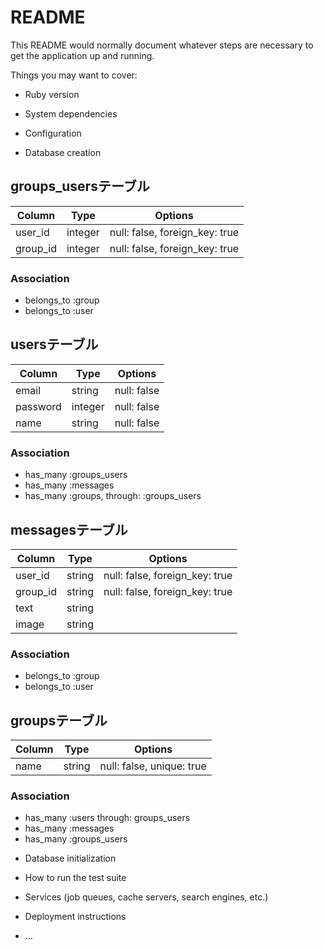 # README

This README would normally document whatever steps are necessary to get the
application up and running.

Things you may want to cover:

* Ruby version

* System dependencies

* Configuration

* Database creation

## groups_usersテーブル  

|Column|Type|Options|
|------|----|-------|
|user_id|integer|null: false, foreign_key: true|
|group_id|integer|null: false, foreign_key: true|

### Association
- belongs_to :group
- belongs_to :user

## usersテーブル  

|Column|Type|Options|
|------|----|-------|
|email|string|null: false|
|password|integer|null: false|
|name|string|null: false|


### Association
- has_many :groups_users
- has_many :messages
- has_many :groups, through: :groups_users


## messagesテーブル

|Column|Type|Options|
|------|----|-------|
|user_id|string|null: false, foreign_key: true|
|group_id|string|null: false, foreign_key: true|
|text|string|
|image|string|

### Association
- belongs_to :group
- belongs_to :user

## groupsテーブル

|Column|Type|Options|
|------|----|-------|
|name|string|null: false, unique: true|

 ### Association
 - has_many :users through: groups_users
 - has_many :messages
 - has_many :groups_users



* Database initialization

* How to run the test suite

* Services (job queues, cache servers, search engines, etc.)

* Deployment instructions

* ...
